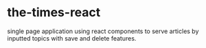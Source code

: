 # the-times-react
single page application using react components to serve articles by inputted topics with save and delete features.
